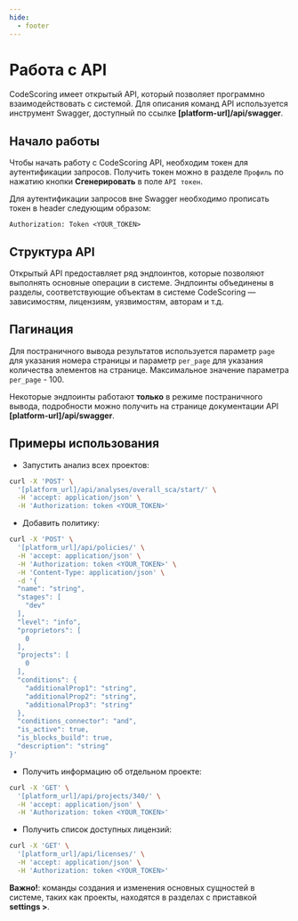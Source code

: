 ```yaml
---
hide:
  - footer
---
```


# Работа с API

CodeScoring имеет открытый API, который позволяет программно взаимодействовать с системой. Для описания команд API используется инструмент Swagger, доступный по ссылке **[platform-url]/api/swagger**.

## Начало работы

Чтобы начать работу с CodeScoring API, необходим токен для аутентификации запросов. Получить токен можно в разделе `Профиль` по нажатию кнопки **Сгенерировать** в поле `API токен`.

Для аутентификации запросов вне Swagger необходимо прописать токен в header следующим образом:

`Authorization: Token <YOUR_TOKEN>`

## Структура API

Открытый API предоставляет ряд эндпоинтов, которые позволяют выполнять основные операции в системе. Эндпоинты объединены в разделы, соответствующие объектам в системе CodeScoring — зависимостям, лицензиям, уязвимостям, авторам и т.д.

## Пагинация

Для постраничного вывода результатов используется параметр `page` для указания номера страницы и параметр `per_page` для указания количества элементов на странице. Максимальное значение параметра `per_page` - 100.

Некоторые эндпоинты работают **только** в режиме постраничного вывода, подробности можно получить на странице документации API **[platform-url]/api/swagger**.

## Примеры использования

- Запустить анализ всех проектов:

```bash
curl -X 'POST' \
  '[platform_url]/api/analyses/overall_sca/start/' \
  -H 'accept: application/json' \
  -H 'Authorization: token <YOUR_TOKEN>'
```

- Добавить политику:

```bash
curl -X 'POST' \
  '[platform_url]/api/policies/' \
  -H 'accept: application/json' \
  -H 'Authorization: token <YOUR_TOKEN>' \
  -H 'Content-Type: application/json' \
  -d '{
  "name": "string",
  "stages": [
    "dev"
  ],
  "level": "info",
  "proprietors": [
    0
  ],
  "projects": [
    0
  ],
  "conditions": {
    "additionalProp1": "string",
    "additionalProp2": "string",
    "additionalProp3": "string"
  },
  "conditions_connector": "and",
  "is_active": true,
  "is_blocks_build": true,
  "description": "string"
}'
```

- Получить информацию об отдельном проекте:

```bash
curl -X 'GET' \
  '[platform_url]/api/projects/340/' \
  -H 'accept: application/json' \
  -H 'Authorization: token <YOUR_TOKEN>'
```

- Получить список доступных лицензий:

```bash
curl -X 'GET' \
  '[platform_url]/api/licenses/' \
  -H 'accept: application/json' \
  -H 'Authorization: token <YOUR_TOKEN>'
```

**Важно!**: команды создания и изменения основных сущностей в системе, таких как проекты, находятся в разделах с приставкой **settings >**.
